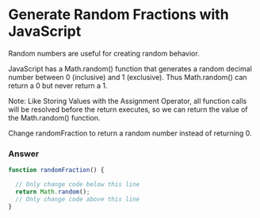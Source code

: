 # Generate Random Fractions with JavaScript

Random numbers are useful for creating random behavior.

JavaScript has a Math.random() function that generates a random decimal number between 0 (inclusive) and 1 (exclusive). Thus Math.random() can return a 0 but never return a 1.

Note: Like Storing Values with the Assignment Operator, all function calls will be resolved before the return executes, so we can return the value of the Math.random() function.

Change randomFraction to return a random number instead of returning 0.


### Answer

```js
function randomFraction() {

  // Only change code below this line
  return Math.random();
  // Only change code above this line
}
```

